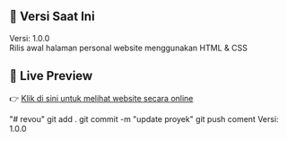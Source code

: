 ## 🚀 Versi Saat Ini

Versi: 1.0.0  
Rilis awal halaman personal website menggunakan HTML & CSS

## 🔗 Live Preview

👉 [Klik di sini untuk melihat website secara online](https://whtrianto.github.io/revou/)

"# revou"
git add .
git commit -m "update proyek"
git push
coment
Versi: 1.0.0
